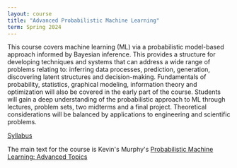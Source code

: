 ```yaml
---
layout: course
title: "Advanced Probabilistic Machine Learning"
term: Spring 2024
---
```


This course covers machine learning (ML) via a probabilistic model-based approach informed by Bayesian inference. This provides a structure for developing techniques and systems that can address a wide range of problems relating to: inferring data processes, prediction, generation, discovering latent structures and decision-making. Fundamentals of probability, statistics, graphical modeling, information theory and optimization will also be covered in the early part of the course. Students will gain a deep understanding of the probabilistic approach to ML through lectures, problem sets, two midterms and a final project. Theoretical considerations will be balanced by applications to engineering and scientific problems.

[Syllabus](/pdfs/courses/apml/CEE790A-Syllabus-Spring-2024.pdf)

The main text for the course is Kevin's Murphy's [Probabilistic Machine Learning: Advanced Topics](https://probml.github.io/pml-book/book2.html)
